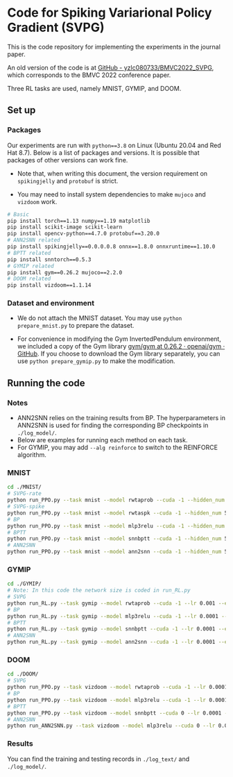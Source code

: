 # Code for Spiking Variarional Policy Gradient (SVPG)

This is the code repository for implementing the experiments in the journal paper.

An old version of the code is at [GitHub - yzlc080733/BMVC2022_SVPG](https://github.com/yzlc080733/BMVC2022_SVPG), which corresponds to the BMVC 2022 conference paper.

Three RL tasks are used, namely MNIST, GYMIP, and DOOM.

## Set up

### Packages

Our experiments are run with `python==3.8` on Linux (Ubuntu 20.04 and Red Hat 8.7). Below is a list of packages and versions. It is possible that packages of other versions can work fine.

* Note that, when writing this document, the version requirement on `spikingjelly` and `protobuf` is strict.

* You may need to install system dependencies to make `mujoco` and `vizdoom` work.

```bash
# Basic
pip install torch==1.13 numpy==1.19 matplotlib
pip install scikit-image scikit-learn
pip install opencv-python==4.7.0 protobuf==3.20.0
# ANN2SNN related
pip install spikingjelly==0.0.0.0.8 onnx==1.8.0 onnxruntime==1.10.0
# BPTT related
pip install snntorch==0.5.3
# GYMIP related
pip install gym==0.26.2 mujoco==2.2.0
# DOOM related
pip install vizdoom==1.1.14
```

### Dataset and environment

* We do not attach the MNIST dataset. You may use `python prepare_mnist.py` to prepare the dataset.

* For convenience in modifying the Gym InvertedPendulum environment, we included a copy of the Gym library [gym/gym at 0.26.2 · openai/gym · GitHub](https://github.com/openai/gym/tree/0.26.2/gym). If you choose to download the Gym library separately, you can use `python prepare_gymip.py` to make the modification.

## Running the code

### Notes

* ANN2SNN relies on the training results from BP. The hyperparameters in ANN2SNN is used for finding the corresponding BP checkpoints in `./log_model/`.
* Below are examples for running each method on each task.
* For GYMIP, you may add `--alg reinforce` to switch to the REINFORCE algorithm.

### MNIST

```bash
cd ./MNIST/
# SVPG-rate
python run_PPO.py --task mnist --model rwtaprob --cuda -1 --hidden_num 500 --hid_group_num 50 --hid_group_size 10 --lr 0.001 --entropy 0.2 --rwta_del_connection none --ignore_checkpoint
# SVPG-spike
python run_PPO.py --task mnist --model rwtaspk --cuda -1 --hidden_num 500 --hid_group_num 50 --hid_group_size 10 --lr 0.001 --entropy 0.2 --rwta_del_connection none --ignore_checkpoint
# BP
python run_PPO.py --task mnist --model mlp3relu --cuda -1 --hidden_num 500 --hid_group_num 50 --hid_group_size 10 --lr 0.0001 --entropy 1.0 --rwta_del_connection none --ignore_checkpoint
# BPTT
python run_PPO.py --task mnist --model snnbptt --cuda -1 --hidden_num 500 --hid_group_num 50 --hid_group_size 10 --lr 0.0001 --entropy 1.0 --rwta_del_connection none --ignore_checkpoint
# ANN2SNN
python run_PPO.py --task mnist --model ann2snn --cuda -1 --hidden_num 500 --hid_group_num 50 --hid_group_size 10 --lr 0.0001 --entropy 1.0 --rwta_del_connection none --ignore_checkpoint
```

### GYMIP

```bash
cd ./GYMIP/
# Note: In this code the network size is coded in run_RL.py
# SVPG
python run_RL.py --task gymip --model rwtaprob --cuda -1 --lr 0.001 --entropy 5 --rwta_del_connection none --ignore_checkpoint
# BP
python run_RL.py --task gymip --model mlp3relu --cuda -1 --lr 0.0001 --entropy 1 --rwta_del_connection none --ignore_checkpoint
# BPTT
python run_RL.py --task gymip --model snnbptt --cuda -1 --lr 0.0001 --entropy 0.5 --rwta_del_connection none --snn_num_steps 15 --ignore_checkpoint
# ANN2SNN
python run_RL.py --task gymip --model ann2snn --cuda -1 --lr 0.0001 --entropy 1 --rwta_del_connection none --ignore_checkpoint
```

### DOOM

```bash
cd ./DOOM/
# SVPG
python run_PPO.py --task vizdoom --model rwtaprob --cuda -1 --lr 0.0001 --entropy 0.02 --rwta_del_connection none --ignore_checkpoint
# BP
python run_PPO.py --task vizdoom --model mlp3relu --cuda -1 --lr 0.0001 --entropy 0.02 --rwta_del_connection none --ignore_checkpoint
# BPTT
python run_PPO.py --task vizdoom --model snnbptt --cuda 0 --lr 0.0001 --entropy 0.02 --rwta_del_connection none --ignore_checkpoint
# ANN2SNN
python run_ANN2SNN.py --task vizdoom --model mlp3relu --cuda 0 --lr 0.0001 --entropy 0.02 --rwta_del_connection none --ignore_checkpoint
```

### Results

You can find the training and testing records in `./log_text/` and `./log_model/`.
